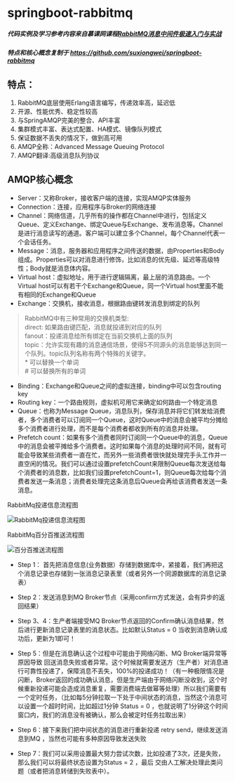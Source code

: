 # springboot-rabbitmq

##### 代码实例及学习参考内容来自慕课网课程[RabbitMQ消息中间件极速入门与实战](https://www.imooc.com/learn/1042)

##### 特点和核心概念复制于 https://github.com/suxiongwei/springboot-rabbitmq

## 特点：
1. RabbitMQ底层使用Erlang语言编写，传递效率高，延迟低
2. 开源、性能优秀、稳定性较高
3. 与SpringAMQP完美的整合、API丰富
4. 集群模式丰富、表达式配置、HA模式、镜像队列模式
5. 保证数据不丢失的情况下，做到高可用
6. AMQP全称：Advanced Message Queuing Protocol
7. AMQP翻译:高级消息队列协议

## AMQP核心概念
- Server：又称Broker，接收客户端的连接，实现AMQP实体服务
- Connection：连接，应用程序与Broker的网络连接
- Channel：网络信道，几乎所有的操作都在Channel中进行，包括定义Queue、定义Exchange、绑定Queue与Exchange、发布消息等。Channel是进行消息读写的通道。客户端可以建立多个Channel，每个Channel代表一个会话任务。
- Message：消息，服务器和应用程序之间传送的数据，由Properties和Body组成。Properties可以对消息进行修饰，比如消息的优先级、延迟等高级特性；Body就是消息体内容。
- Virtual host：虚拟地址，用于进行逻辑隔离，最上层的消息路由。一个Virtual host可以有若干个Exchange和Queue，同一个Virtual host里面不能有相同的Exchange和Queue
- Exchange：交换机，接收消息，根据路由键转发消息到绑定的队列
> RabbitMQ中有三种常用的交换机类型:<br/>
    direct: 如果路由键匹配，消息就投递到对应的队列<br/>
    fanout：投递消息给所有绑定在当前交换机上面的队列<br/>
    topic：允许实现有趣的消息通信场景，使得5不同源头的消息能够达到同一个队列。topic队列名称有两个特殊的关键字。<br/>
        * 可以替换一个单词<br/>
        # 可以替换所有的单词

- Binding：Exchange和Queue之间的虚拟连接，binding中可以包含routing key
- Routing key：一个路由规则，虚拟机可用它来确定如何路由一个特定消息
- Queue：也称为Message Queue，消息队列，保存消息并将它们转发给消费者，多个消费者可以订阅同一个Queue，这时Queue中的消息会被平均分摊给多个消费者进行处理，而不是每个消费者都收到所有的消息并处理。
- Prefetch count：如果有多个消费者同时订阅同一个Queue中的消息，Queue中的消息会被平摊给多个消费者。这时如果每个消息的处理时间不同，就有可能会导致某些消费者一直在忙，而另外一些消费者很快就处理完手头工作并一直空闲的情况。我们可以通过设置prefetchCount来限制Queue每次发送给每个消费者的消息数，比如我们设置prefetchCount=1，则Queue每次给每个消费者发送一条消息；消费者处理完这条消息后Queue会再给该消费者发送一条消息。


RabbitMq投递信息流程图

![RabbitMq投递信息流程图](https://github.com/niezhiliang/springboot-rabbitmq/blob/master/imgs/RabbitMQ1.jpg)

RabbitMq百分百推送流程图

![百分百推送流程图](https://github.com/niezhiliang/springboot-rabbitmq/blob/master/imgs/RabbitMQ2.jpg)

- Step 1： 首先把消息信息(业务数据）存储到数据库中，紧接着，我们再把这个消息记录也存储到一张消息记录表里（或者另外一个同源数据库的消息记录表）

- Step 2：发送消息到MQ Broker节点（采用confirm方式发送，会有异步的返回结果）

- Step 3、4：生产者端接受MQ Broker节点返回的Confirm确认消息结果，然后进行更新消息记录表里的消息状态。比如默认Status = 0 当收到消息确认成功后，更新为1即可！

- Step 5：但是在消息确认这个过程中可能由于网络闪断、MQ Broker端异常等原因导致 回送消息失败或者异常。这个时候就需要发送方（生产者）对消息进行可靠性投递了，保障消息不丢失，100%的投递成功！（有一种极限情况是闪断，Broker返回的成功确认消息，但是生产端由于网络闪断没收到，这个时候重新投递可能会造成消息重复，需要消费端去做幂等处理）所以我们需要有一个定时任务，（比如每5分钟拉取一下处于中间状态的消息，当然这个消息可以设置一个超时时间，比如超过1分钟 Status = 0 ，也就说明了1分钟这个时间窗口内，我们的消息没有被确认，那么会被定时任务拉取出来）

- Step 6：接下来我们把中间状态的消息进行重新投递 retry send，继续发送消息到MQ ，当然也可能有多种原因导致发送失败

- Step 7：我们可以采用设置最大努力尝试次数，比如投递了3次，还是失败，那么我们可以将最终状态设置为Status = 2 ，最后 交由人工解决处理此类问题（或者把消息转储到失败表中）。
